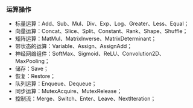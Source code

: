 
### 运算操作

- 标量运算：Add、Sub、Mul、Div、Exp、Log、Greater、Less、Equal；
- 向量运算：Concat、Slice、Split、Constant、Rank、Shape、Shuffle；
- 矩阵运算：MatMul、MatrixInverse、MatrixDeterminant；
- 带状态的运算：Variable、Assign、AssignAdd；
- 神经网络组件：SoftMax、Sigmoid、ReLU、Convolution2D、MaxPooling；
- 储存：Save；
- 恢复：Restore；
- 队列运算：Enqueue、Dequeue；
- 同步运算：MutexAcquire、MutexRelease；
- 控制流：Merge、Switch、Enter、Leave、NextIteration；

